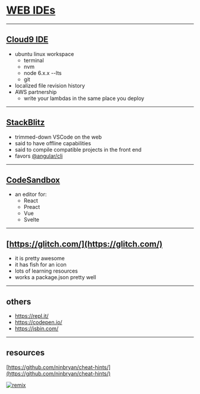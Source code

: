 # [WEB IDEs](https://slime-shake.glitch.me/)

---

## [Cloud9 IDE](https://c9.io/login)

- ubuntu linux workspace
  - terminal
  - nvm
  - node 6.x.x --lts
  - git
- localized file revision history
- AWS partnership
  - write your lambdas in the same place you deploy

---

## [StackBlitz](https://stackblitz.com/)

- trimmed-down VSCode on the web
- said to have offline capabilities
- said to compile compatible projects in the front end
- favors [@angular/cli](https://github.com/angular/angular-cli)

---

## [CodeSandbox](https://codesandbox.io/)

- an editor for:
  - React
  - Preact
  - Vue
  - Svelte

---

## [https://glitch.com/](https://glitch.com/)

- it is pretty awesome
- it has fish for an icon
- lots of learning resources
- works a package.json pretty well

---

## others

- https://repl.it/
- https://codepen.io/
- https://jsbin.com/

---

## resources

[https://github.com/ninbryan/cheat-hints/](https://github.com/ninbryan/cheat-hints/)

[![remix](https://cdn.glitch.com/2bdfb3f8-05ef-4035-a06e-2043962a3a13%2Fremix%402x.png?1513093958726)](https://glitch.com/edit/#!/remix/slime-shake)
